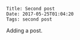     Title: Second post
    Date: 2017-05-25T01:04:20
    Tags: second post

Adding a post.

<!-- more -->

